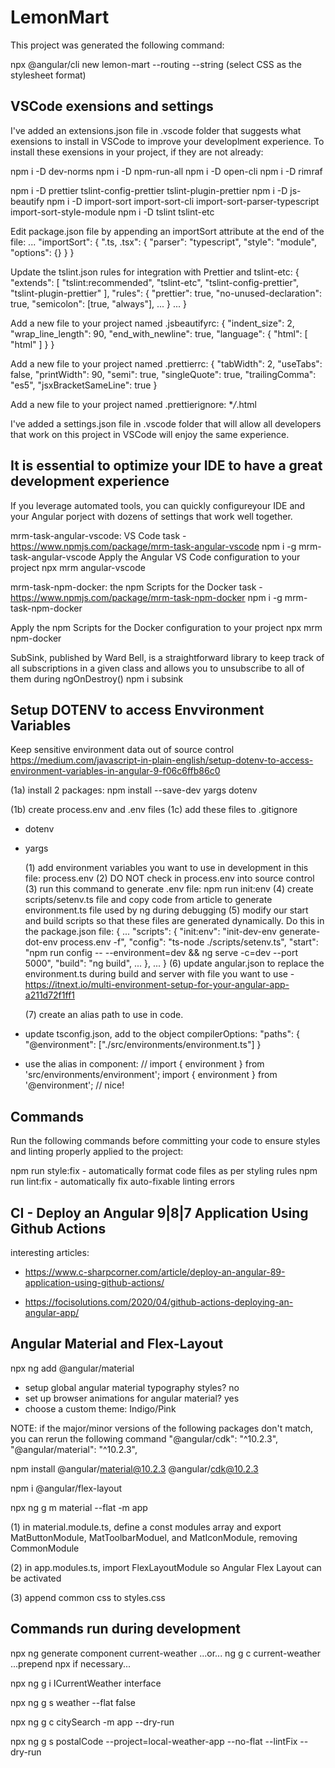 # LemonMart

This project was generated the following command:

npx @angular/cli new lemon-mart --routing --string
(select CSS as the stylesheet format)

## VSCode exensions and settings

I've added an extensions.json file in .vscode folder that suggests what exensions to install in VSCode to improve your developlment experience.
To install these exensions in your project, if they are not already:

npm i -D dev-norms
npm i -D npm-run-all
npm i -D open-cli
npm i -D rimraf

npm i -D prettier tslint-config-prettier tslint-plugin-prettier
npm i -D js-beautify
npm i -D import-sort import-sort-cli import-sort-parser-typescript import-sort-style-module
npm i -D tslint tslint-etc

Edit package.json file by appending an importSort attribute at the end of the file:
...
"importSort": {
".ts, .tsx": {
"parser": "typescript",
"style": "module",
"options": {}
}
}

Update the tslint.json rules for integration with Prettier and tslint-etc:
{
"extends": [
"tslint:recommended",
"tslint-etc",
"tslint-config-prettier",
"tslint-plugin-prettier"
],
"rules": {
"prettier": true,
"no-unused-declaration": true,
"semicolon": [true, "always"],
...
}
...
}

Add a new file to your project named .jsbeautifyrc:
{
"indent_size": 2,
"wrap_line_length": 90,
"end_with_newline": true,
"language": {
"html": [
"html"
]
}
}

Add a new file to your project named .prettierrc:
{
"tabWidth": 2,
"useTabs": false,
"printWidth": 90,
"semi": true,
"singleQuote": true,
"trailingComma": "es5",
"jsxBracketSameLine": true
}

Add a new file to your project named .prettierignore: \*_/_.html

I've added a settings.json file in .vscode folder that will allow all developers that work on this project in VSCode will enjoy the same experience.

## It is essential to optimize your IDE to have a great development experience

If you leverage automated tools, you can quickly configureyour IDE and your Angular porject with dozens of settings that work well together.

mrm-task-angular-vscode: VS Code task - <https://www.npmjs.com/package/mrm-task-angular-vscode>
npm i -g mrm-task-angular-vscode
Apply the Angular VS Code configuration to your project
npx mrm angular-vscode

mrm-task-npm-docker: the npm Scripts for the Docker task - <https://www.npmjs.com/package/mrm-task-npm-docker>
npm i -g mrm-task-npm-docker

Apply the npm Scripts for the Docker configuration to your project
npx mrm npm-docker

SubSink, published by Ward Bell, is a straightforward library to keep track of all subscriptions in a given class and allows you to unsubscribe to all of them during ngOnDestroy()
npm i subsink

## Setup DOTENV to access Envvironment Variables

Keep sensitive environment data out of source control
<https://medium.com/javascript-in-plain-english/setup-dotenv-to-access-environment-variables-in-angular-9-f06c6ffb86c0>

(1a) install 2 packages:
npm install --save-dev yargs dotenv

(1b) create process.env and .env files
(1c) add these files to .gitignore

- dotenv
- yargs

  (1) add environment variables you want to use in development in this file: process.env
  (2) DO NOT check in process.env into source control
  (3) run this command to generate .env file:
  npm run init:env
  (4) create scripts/setenv.ts file and copy code from article to generate environment.ts file used by ng during debugging
  (5) modify our start and build scripts so that these files are generated dynamically.
  Do this in the package.json file:
  {
  ...
  "scripts": {
  "init:env": "init-dev-env generate-dot-env process.env -f",
  "config": "ts-node ./scripts/setenv.ts",
  "start": "npm run config -- --environment=dev && ng serve -c=dev --port 5000",
  "build": "ng build",
  ...
  },
  ...
  }
  (6) update angular.json to replace the environment.ts during build and server with file you want to use - <https://itnext.io/multi-environment-setup-for-your-angular-app-a211d72f1ff1>

  (7) create an alias path to use in code.

- update tsconfig.json, add to the object compilerOptions:
  "paths": {
  "@environment": ["./src/environments/environment.ts"]
  }
- use the alias in component:
  // import { environment } from 'src/environments/environment';
  import { environment } from '@environment'; // nice!

## Commands

Run the following commands before committing your code to ensure styles and linting properly applied to the project:

npm run style:fix - automatically format code files as per styling rules
npm run lint:fix - automatically fix auto-fixable linting errors

## CI - Deploy an Angular 9|8|7 Application Using Github Actions

interesting articles:

- <https://www.c-sharpcorner.com/article/deploy-an-angular-89-application-using-github-actions/>

- <https://focisolutions.com/2020/04/github-actions-deploying-an-angular-app/>

## Angular Material and Flex-Layout

npx ng add @angular/material

- setup global angular material typography styles? no
- set up browser animations for angular material? yes
- choose a custom theme: Indigo/Pink

NOTE: if the major/minor versions of the following packages don't match, you can rerun the following command
"@angular/cdk": "^10.2.3",
"@angular/material": "^10.2.3",

npm install @angular/material@10.2.3 @angular/cdk@10.2.3

npm i @angular/flex-layout

npx ng g m material --flat -m app

(1) in material.module.ts, define a const modules array and export MatButtonModule, MatToolbarModuel, and MatIconModule, removing CommonModule

(2) in app.modules.ts, import FlexLayoutModule so Angular Flex Layout can be activated

(3) append common css to styles.css

## Commands run during development

npx ng generate component current-weather
...or... ng g c current-weather
...prepend npx if necessary...

npx ng g i ICurrentWeather interface

npx ng g s weather --flat false

npx ng g c citySearch -m app --dry-run

npx ng g s postalCode --project=local-weather-app --no-flat --lintFix --dry-run
